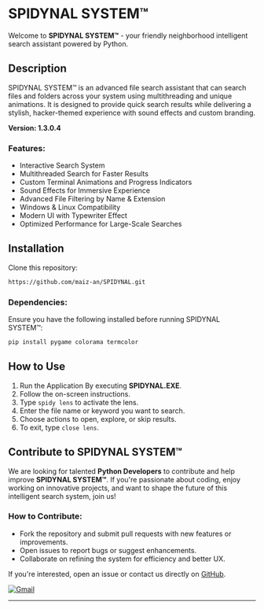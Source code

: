 # SPIDYNAL SYSTEM™

Welcome to **SPIDYNAL SYSTEM™** - your friendly neighborhood intelligent search assistant powered by Python.

## Description
SPIDYNAL SYSTEM™ is an advanced file search assistant that can search files and folders across your system using multithreading and unique animations. It is designed to provide quick search results while delivering a stylish, hacker-themed experience with sound effects and custom branding.

**Version: 1.3.0.4**

### Features:
- Interactive Search System
- Multithreaded Search for Faster Results
- Custom Terminal Animations and Progress Indicators
- Sound Effects for Immersive Experience
- Advanced File Filtering by Name & Extension
- Windows & Linux Compatibility
- Modern UI with Typewriter Effect
- Optimized Performance for Large-Scale Searches

## Installation
Clone this repository:
```bash
https://github.com/maiz-an/SPIDYNAL.git
```

### Dependencies:
Ensure you have the following installed before running SPIDYNAL SYSTEM™:
```bash
pip install pygame colorama termcolor
```

## How to Use
1. Run the Application By executing **SPIDYNAL.EXE**.
2. Follow the on-screen instructions.
3. Type `spidy lens` to activate the lens.
4. Enter the file name or keyword you want to search.
5. Choose actions to open, explore, or skip results.
6. To exit, type `close lens`.

## Contribute to SPIDYNAL SYSTEM™
We are looking for talented **Python Developers** to contribute and help improve **SPIDYNAL SYSTEM™**. If you're passionate about coding, enjoy working on innovative projects, and want to shape the future of this intelligent search system, join us!

### How to Contribute:
- Fork the repository and submit pull requests with new features or improvements.
- Open issues to report bugs or suggest enhancements.
- Collaborate on refining the system for efficiency and better UX.

If you're interested, open an issue or contact us directly on [GitHub](https://github.com/maiz-an).

<a href="mailto:mohamedmaizanmunas@outlook.com"><img src="https://img.shields.io/badge/Gmail-Contact%20Us-D14836?style=for-the-badge&logo=gmail&logoColor=white" alt="Gmail"></a>

---

